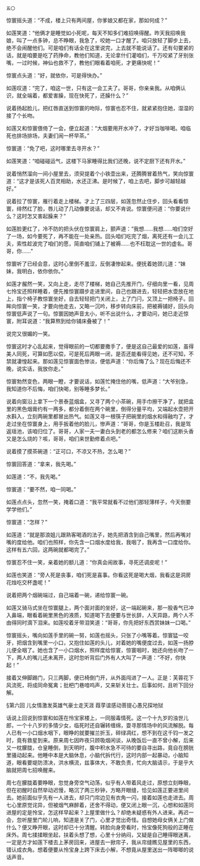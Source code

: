     五〇 

   惊寰摇头道：“不成，楼上只有两间屋，你爹娘又都在家，那如何成？”

   如莲笑道：“他俩才是睡觉如小死呢，每天不知多们难招唤得醒。昨天我招唤我娘，叫了一点多钟，总不睁眼，我急了，咬她一口才醒了。咱只放轻了脚步上去，绝不会闹醒他们。可是咱们有话全在这里说完，上去就不能说话了。还有句要紧的话，就是咱要是吃了药挣命，教他们知道，无论拿什们灌咱们，千万咬紧了牙别张嘴，一过时候，神仙也救不了，教他们眼看着咱死，才更痛快呢！”

   惊寰点头道：“好，就依你，可是得快办。”

   如莲叹道：“完了，咱这一世，只有这一会工夫了。哥哥，你亲亲我。从咱俩认识，就全端着，都爱害臊，现在快死了，还臊什么？”

   说着扬起脸儿，把红唇直送到惊寰的吻际，惊寰也忍不住，就紧紧抱住她，湿湿的接了个长吻。

   如莲又和惊寰偎倚了一会，便立起道：“大烟要用开水冲了，才好当咖啡喝。咱临死也排场排场，夫妻们闹一杯早茶。”

   惊寰道：“免了吧，这时哪里去寻开水？”

   如莲笑道：“咱碰碰运气，这楼下马家睡得比我们还晚，说不定厨下还有开水。”

   说着悄然溜向一间小屋里去，须臾提着个小铁壶出来，还腾腾冒着热气，笑向惊寰道：“这才是该死人百灵相助，水还正沸。是时候了，咱上去吧，脚步可越轻越好。”

   说着拉了惊寰，雁行着走上楼梯。才上了三四层，如莲忽然止住步，回头看看惊寰，绯然红了脸，唇儿动了几动像要说话，却又不肯说。惊寰便问道：“你要说什么？这时怎又害起臊来？”

   如莲脸更红了，冷不防的把头伏在惊寰肩上，颤声道：“我想……我想……咱们空好了一场，如今要死了，再不能在一处亲热。回头咱们吃完了烟，离死还有一会儿工夫，索性趁波完了咱们的愿，简直咱们铺上了被褥……也不枉耽这一世的虚名。哥哥，你……”

   惊寰听了已经会意，这时心里倒不羞涩，反倒凄惨起来。便抚着她颈儿道：“妹妹，我明白，依你依你。”

   如莲才赧然一笑，又向上走，走尽了楼梯，她自己先推开门，仔细向里一看，见周七怜宝还照样睡着，便先推惊寰蹑步走进里间，自己也跟进去，轻轻把水壶放在地上，指个椅子教惊寰坐好，自去轻轻把门关闭上，上了门闩，又顶上一把椅子。回眸向惊寰一笑，才要向他走去，又略一沉吟，移步转向床前，把被褥铺好，回头向惊寰低声说了一句。惊寰因她声音太小，听不出说什么，才要动问，她已走近惊寰，附耳说道：“我算熬到给你铺床叠被了！”

   说完又很媚的一笑。

   惊寰这时才心乱起来，觉得眼前的一切都要撒手了，便是这自己最爱的如莲，虽得美人同死，可算如愿以偿，可是死后两眼一闭，是否还能看得见她，还不可知，不禁就凄惶起来。那如莲见惊寰面色惨淡，便低声道：“你后悔了么？现在后悔还不晚，说实话，我放你走。”

   惊寰勃然变色，两眼一瞪，才要说话，如莲忙掩住他的嘴，低声道：“大爷别急，我知道你不后悔，咱们快喝，别等睡多梦长。”

   说着向窗沿上拿下一个景泰蓝烟盒，又寻了两个小茶碗，用手巾擦干净了，就把盒里的黑色烟膏约有一两多，都分着倒在两个碗里，倒得分量平均，又端起水壶把开水斟入，立刻两碗里都冒出热气。如莲又寻一根筷子把碗里的烟水和得融均了，才走过坐在惊寰身上，用手扳着他的脸儿，惨声道：“哥哥，你是玉楼赴召，我是驾返瑶池，该咱归位了。哥哥，人家一夫一妻白头到老的都怎么修来？咱们这断头香又是怎么烧的？咳，哥哥，咱们来世勤修着点吧。”

   说着摸了摸茶碗道：“正可口，不凉又不热，怎么喝？”

   惊寰回答道：“拿来，我先喝。”

   如莲道：“不，我先喝。”

   惊寰道：“要不然，咱一同喝。”

   如莲点点头，忽然一笑，掩着口道：“我平常就看不过他们那轻薄样子，今天倒要学学他们。”

   惊寰道：“怎样？”

   如莲道：“就是那浪姐儿跟熟客喝酒的法子，她先把酒含到自己嘴里，然后再嘴对嘴的度给他。咱们也照样，你先含一口烟水度给我，我咽了，我再含一口度给你。这样有五六回，这两碗就都喝完了。”

   惊寰忍不住一笑，亲着她的额儿道：“你真会闹故事，寻死还调皮呢！”

   如莲也笑道：“旁人死是丧事，咱们死是喜事。你看这死是喝大烟，我看这是洞房花烛吃交杯盏呢！”

   说着把两个烟碗端过，自己端着一碗，递给惊寰一碗。

   如莲又骑马式坐在惊寰腿上，两个面对面的坐好，这一端起碗来，那一股香气已冲入鼻端，眼看着碗里黑色的液质，知道喝下去便要与世长辞，人天异路，两个人不由得同时滴下泪来。如莲咬着牙带泪笑道：“哥哥，你先把好东西赏妹妹一口喝。”

   惊寰摇头，嘴向如莲手里的碗一努，如莲也摇头，只张了小嘴等着。惊寰猛一咬牙，把烟含到嘴里一小口，又抱住如莲的头儿，对着她的嘴便度过去，如莲一扬脖儿便全咽了。她也含了一小口烟水，照样度给惊寰，惊寰咽时，她还向他长吻了一下，两人的嘴儿还未离开，这时忽听背后门外有人大叫了一声道：“不好，你快起！”

   接着又伸脚踢门，只三两脚，便已椅倒门开，从外面闯进了一人。正是：芙蓉花下风流死，将成同命冤禽；批杷门巷喑呜声，又来斩关壮士。后事如何，且听下回分解。

   §第六回 儿女情激发英雄气豪士走天涯 葭莩谊感动菩提心愚兄探地狱

   话说上回说到惊寰和如莲在怜宝家楼上，一同服毒情死。这一个十九岁的浊世儿郎，一个十八岁的多情少女，临死时还自辗转缠绵，耍寻那情场中的风流解脱。每人已有一小口烟水咽下，眼睁的就要摧兰折玉，碎绿凋红，想不到在这千钧一发之时，竟有救星到来。原来周七因昨夜只顾吸烟闲谈，从晚饭后一直不曾小解，后来又一枕朦胧，仓皇睡倒，到天明时，腹中积水急不可待的要自寻出路，竟自在膀胱里骚动起来。他睡中本是大脑休息，小脑代拆代行，这时内部一起暴动，小脑知道，眼看要堤防溃决，洪水横流，兹事体大，不敢负责，忙向大脑请示，于是乎大脑就把周七招唤醒来。

   周七在朦胧着要睁眼，忽觉身旁空气动荡，似乎有人带着风走过，原想立刻睁眼，但在初醒时自然举动迟慢，略沉了两三秒钟，方略开眼缝，恰见如莲正要进里间去。她前面似乎先有一人进去，却只门帘边见有衣角一闪，接着如莲也走进去。周七心里原觉诧异，但被烟气麻醉着，还舍不得动，便又闭上眼一沉，心想和如莲同进屋的定是怜宝，怎这样早起来？上屋里做什么？却绝未疑惑有外人进来。再迟一会，忽听屋里门轮儿响，知道是关了门，心里才觉出奇怪。自想她母女俩关上门做什么？便又睁开眼，这时却已十分清醒。转脸向身旁看时，怜宝像死狗般的正睡在床外。周七揉揉眼坐起，扶着头想了想，心里十分纳闷，又疑是自己睡得眼迷离，一定是方才如莲下楼去上茅房回来，进屋去一掀帘子，我从帘缝瞧见屋里的东西，错认成衣角。想着便要从怜宝身上跨下床去小解，不想竟从屋里送出一阵唧唧的说话声音。

